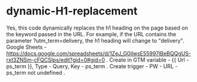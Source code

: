 # dynamic-H1-replacement
Yes, this code dynamically replaces the h1 heading on the page based on the keyword passed in the URL. For example, if the URL contains the parameter ?utm_term=delivery, the h1 heading will change to "delivery". 
Google Sheets - https://docs.google.com/spreadsheets/d/1ZeJ_G0ilwsE55997lBeBQQgUS-rxt3ZNSm-cFQCSIps/edit?gid=0#gid=0 .
Create in GTM variable - {{ Url - ps_term }}, Type - Query, Key - ps_term .
Create trigger - PW - URL - ps_term not undefined .
